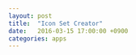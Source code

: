 ```yaml
---
layout: post
title:  "Icon Set Creator"
date:   2016-03-15 17:00:00 +0900
categories: apps 
---
```


